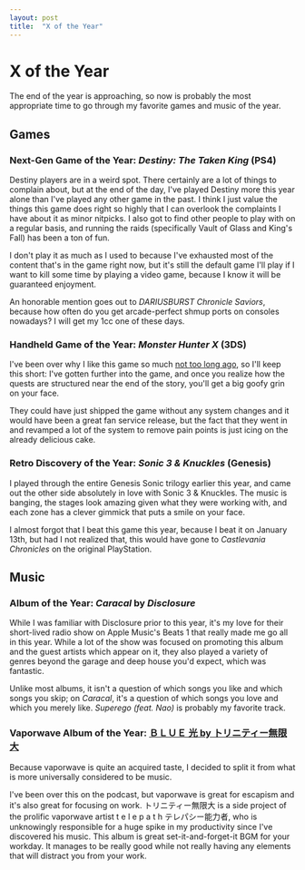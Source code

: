 ```yaml
---
layout: post
title:  "X of the Year"
---
```

# X of the Year

The end of the year is approaching, so now is probably the most appropriate time to go through my favorite games and music of the year.

## Games

### Next-Gen Game of the Year: *Destiny: The Taken King* (PS4)

Destiny players are in a weird spot. There certainly are a lot of things to complain about, but at the end of the day, I've played Destiny more this year alone than I've played any other game in the past. I think I just value the things this game does right so highly that I can overlook the complaints I have about it as minor nitpicks. I also got to find other people to play with on a regular basis, and running the raids (specifically Vault of Glass and King's Fall) has been a ton of fun.

I don't play it as much as I used to because I've exhausted most of the content that's in the game right now, but it's still the default game I'll play if I want to kill some time by playing a video game, because I know it will be guaranteed enjoyment.

An honorable mention goes out to *DARIUSBURST Chronicle Saviors*, because how often do you get arcade-perfect shmup ports on consoles nowadays? I will get my 1cc one of these days.

### Handheld Game of the Year: *Monster Hunter X* (3DS)

I've been over why I like this game so much [not too long ago](http://happymondaysystem.net/2015/12/07/monster-hunter-x.html), so I'll keep this short: I've gotten further into the game, and once you realize how the quests are structured near the end of the story, you'll get a big goofy grin on your face.

They could have just shipped the game without any system changes and it would have been a great fan service release, but the fact that they went in and revamped a lot of the system to remove pain points is just icing on the already delicious cake.

### Retro Discovery of the Year: *Sonic 3 & Knuckles* (Genesis)

I played through the entire Genesis Sonic trilogy earlier this year, and came out the other side absolutely in love with Sonic 3 & Knuckles. The music is banging, the stages look amazing given what they were working with, and each zone has a clever gimmick that puts a smile on your face.

I almost forgot that I beat this game this year, because I beat it on January 13th, but had I not realized that, this would have gone to *Castlevania Chronicles* on the original PlayStation.

## Music

### Album of the Year: *Caracal* by *Disclosure*

While I was familiar with Disclosure prior to this year, it's my love for their short-lived radio show on Apple Music's Beats 1 that really made me go all in this year. While a lot of the show was focused on promoting this album and the guest artists which appear on it, they also played a variety of genres beyond the garage and deep house you'd expect, which was fantastic.

Unlike most albums, it isn't a question of which songs you like and which songs you skip; on *Caracal*, it's a question of which songs you love and which you merely like. *Superego (feat. Nao)* is probably my favorite track.

### Vaporwave Album of the Year: [ＢＬＵＥ 光 by トリニティー無限大](https://trinityinfinity.bandcamp.com/album/-)

Because vaporwave is quite an acquired taste, I decided to split it from what is more universally considered to be music.

I've been over this on the podcast, but vaporwave is great for escapism and it's also great for focusing on work. トリニティー無限大 is a side project of the prolific vaporwave artist t e l e p a t h テレパシー能力者, who is unknowingly responsible for a huge spike in my productivity since I've discovered his music. This album is great set-it-and-forget-it BGM for your workday. It manages to be really good while not really having any elements that will distract you from your work.
